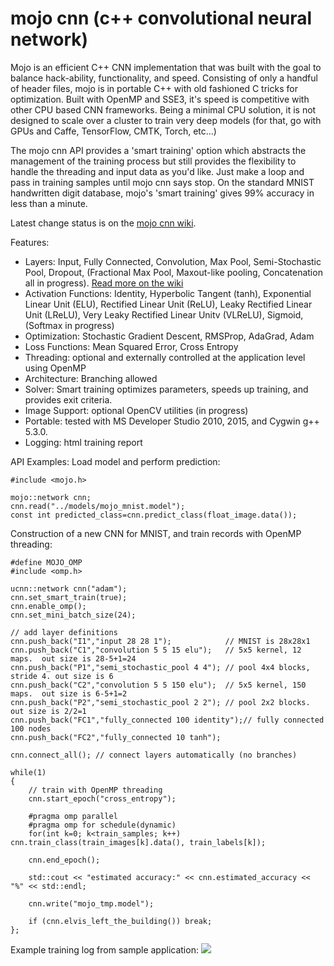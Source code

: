 # mojo cnn (c++ convolutional neural network)

Mojo is an efficient C++ CNN implementation that was built with the goal to balance hack-ability, functionality, and speed.  Consisting of only a handful of header files, mojo is in portable C++ with old fashioned C tricks for optimization. Built with OpenMP and SSE3, it's speed is competitive with other CPU based CNN frameworks. Being a minimal CPU solution, it is not designed to scale over a cluster to train very deep models (for that, go with GPUs and Caffe, TensorFlow, CMTK, Torch, etc…)

The mojo cnn API provides a 'smart training' option which abstracts the management of the training process but still provides the flexibility to handle the threading and input data as you'd like. Just make a loop and pass in training samples until mojo cnn says stop. On the standard MNIST handwritten digit database, mojo's 'smart training' gives 99% accuracy in less than a minute. 

Latest change status is on the [mojo cnn wiki](https://github.com/gnawice/mojo-cnn/wiki). 

Features:
+ Layers:  Input, Fully Connected, Convolution, Max Pool, Semi-Stochastic Pool, Dropout, (Fractional Max Pool, Maxout-like pooling, Concatenation all in progress). [Read more on the wiki](https://github.com/gnawice/mojo-cnn/wiki/Layers)
+ Activation Functions: Identity, Hyperbolic Tangent (tanh), Exponential Linear Unit (ELU), Rectified Linear Unit (ReLU), Leaky Rectified Linear Unit (LReLU), Very Leaky Rectified Linear Unitv (VLReLU), Sigmoid, (Softmax in progress)
+ Optimization: Stochastic Gradient Descent, RMSProp, AdaGrad, Adam
+ Loss Functions: Mean Squared Error, Cross Entropy
+ Threading: optional and externally controlled at the application level using OpenMP
+ Architecture: Branching allowed
+ Solver: Smart training optimizes parameters, speeds up training, and provides exit criteria.
+ Image Support: optional OpenCV utilities (in progress)
+ Portable: tested with MS Developer Studio 2010, 2015, and Cygwin g++ 5.3.0. 
+ Logging: html training report

API Examples:
Load model and perform prediction:
```
#include <mojo.h>

mojo::network cnn; 
cnn.read("../models/mojo_mnist.model");
const int predicted_class=cnn.predict_class(float_image.data());

```

Construction of a new CNN for MNIST, and train records with OpenMP threading:  
```
#define MOJO_OMP
#include <omp.h>

ucnn::network cnn("adam");
cnn.set_smart_train(true);
cnn.enable_omp();
cnn.set_mini_batch_size(24);
	
// add layer definitions	
cnn.push_back("I1","input 28 28 1");            // MNIST is 28x28x1
cnn.push_back("C1","convolution 5 5 15 elu");   // 5x5 kernel, 12 maps.  out size is 28-5+1=24
cnn.push_back("P1","semi_stochastic_pool 4 4"); // pool 4x4 blocks, stride 4. out size is 6
cnn.push_back("C2","convolution 5 5 150 elu");  // 5x5 kernel, 150 maps.  out size is 6-5+1=2
cnn.push_back("P2","semi_stochastic_pool 2 2"); // pool 2x2 blocks. out size is 2/2=1 
cnn.push_back("FC1","fully_connected 100 identity");// fully connected 100 nodes 
cnn.push_back("FC2","fully_connected 10 tanh"); 
 
cnn.connect_all(); // connect layers automatically (no branches)

while(1)
{
	// train with OpenMP threading
	cnn.start_epoch("cross_entropy");
	
	#pragma omp parallel
	#pragma omp for schedule(dynamic)
	for(int k=0; k<train_samples; k++) cnn.train_class(train_images[k].data(), train_labels[k]);
	
	cnn.end_epoch();
	
	std::cout << "estimated accuracy:" << cnn.estimated_accuracy << "%" << std::endl;
	
	cnn.write("mojo_tmp.model");
	
	if (cnn.elvis_left_the_building()) break;
};

```

Example training log from sample application:
![](https://github.com/DozerTheCat/ucnn/wiki/images/log_example.jpg)


